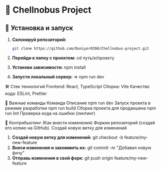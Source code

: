 # 🚀 Chellnobus Project

## 📌 Установка и запуск

1. **Склонируй репозиторий:**

   ```sh
   git clone https://github.com/Doniyor0398/Chellnobus-project.git
   ```

2. **Перейди в папку с проектом:**
   cd путь/к/проекту

3. **Установи зависимости:**
   npm install

4. **Запусти локальный сервер:**
   => npm run dev

🛠 Стек технологий
Frontend: React, TypeScript
Сборка: Vite
Качество кода: ESLint, Prettier

📌 Важные команды
Команда Описание
npm run dev Запуск проекта в режиме разработки
npm run build Сборка проекта для продакшена
npm run lint Проверка кода на ошибки (линтинг)

🤝 Контрибьютинг (Как внести изменения)
Форкни репозиторий (создай его копию на GitHub).
Создай новую ветку для изменений

1. **Создай новую ветку для изменений:**
   git checkout -b feature/my-new-feature
2. **Внеси изменения и закоммить их:**
   git commit -m "Добавил новую фичу"
3. **Отправь изменения в свой форк:**
   git push origin feature/my-new-feature
